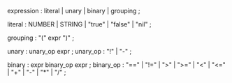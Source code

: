 expression : literal
           | unary
		   | binary
		   | grouping ;

literal   : NUMBER | STRING | "true" | "false" | "nil" ;

grouping  : "(" expr ")" ;

unary     : unary_op expr ;
unary_op  : "!" | "-" ;

binary    : expr binary_op expr ;
binary_op : "==" | "!=" | ">" | ">=" | "<" | "<="
          | "+"  | "-"  | "*" | "/" ;
